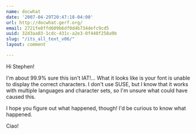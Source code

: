```yaml
---
name: docwhat
date: '2007-04-29T20:47:18-04:00'
url: http://docwhat.gerf.org/
email: 2721fe8ffd609b6df0d4b734defc9cd5
uuid: 32d3aa03-1cdc-431c-a2e3-0f448f258a9b
slug: "/its_all_text_v06/"
layout: comment

---
```


Hi Stephen!

I'm about 99.9% sure this isn't IAT!... What it looks like is your font is unable to display the correct characters.  I don't use SUSE, but I know that it works with multiple languages and character sets, so I'm unsure what could have caused this.

I hope you figure out what happened, though!  I'd be curious to know what happened.

Ciao!
